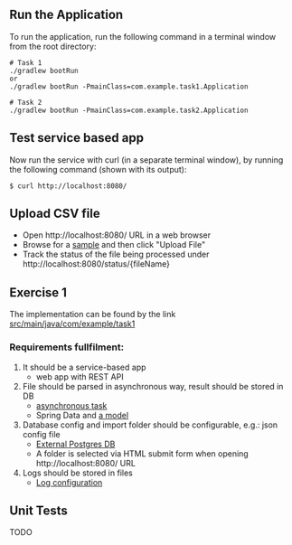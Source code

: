 ## Run the Application

To run the application, run the following command in a terminal window from the root directory:

    # Task 1
    ./gradlew bootRun
    or
    ./gradlew bootRun -PmainClass=com.example.task1.Application

    # Task 2
    ./gradlew bootRun -PmainClass=com.example.task2.Application

## Test service based app
Now run the service with curl (in a separate terminal window), by running the following
command (shown with its output):

    $ curl http://localhost:8080/

## Upload CSV file 
* Open http://localhost:8080/ URL in a web browser
* Browse for a [sample](samples/geoclasses.csv) and then click "Upload File"
* Track the status of the file being processed under http://localhost:8080/status/{fileName}

## Exercise 1
The implementation can be found by the link [src/main/java/com/example/task1](src/main/java/com/example/task1)

### Requirements fullfilment:
1) It should be a service-based app
    * web app with REST API
2) File should be parsed in asynchronous way, result should be stored in DB
    * [asynchronous task](https://github.com/yegor86/spring-boot-app/blob/main/src/main/java/com/example/task1/service/FileProcessingService.java#L36)
    * Spring Data and [a model](https://github.com/yegor86/spring-boot-app/blob/main/src/main/java/com/example/task1/model/GeoClass.java)
3) Database config and import folder should be configurable, e.g.: json config file
    * [External Postgres DB](https://github.com/yegor86/spring-boot-app/blob/main/src/main/resources/application.properties#L8-L12)
    * A folder is selected via HTML submit form when opening http://localhost:8080/ URL 
4) Logs should be stored in files
    * [Log configuration](https://github.com/yegor86/spring-boot-app/blob/main/src/main/resources/application.properties#L22-L32)

## Unit Tests
TODO